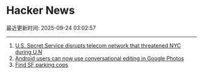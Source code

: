 # Hacker News

最近更新时间: 2025-09-24 03:02:57

--- 
1. [U.S. Secret Service disrupts telecom network that threatened NYC during U.N](https://www.cbsnews.com/news/u-s-secret-service-disrupts-telecom-network-threatened-new-york-city-u-n-general-assembly/) 
2. [Android users can now use conversational editing in Google Photos](https://blog.google/products/photos/android-conversational-editing-google-photos/) 
3. [Find SF parking cops](https://walzr.com/sf-parking/) 
